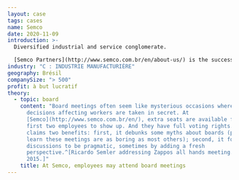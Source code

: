```yaml
---
layout: case
tags: cases
name: Semco
date: 2020-11-09
introduction: >-
  Diversified industrial and service conglomerate.

  [Semco Partners](http://www.semco.com.br/en/about-us/) is the successor to Semco Group, a centrifuge manufacturer founded in the 1950s by Antonio Curt Semler. In the 1980s Antonio’s son, Ricardo Semler, took over the firm,  modernized management practices, and expanded the company’s range by moving heavily into the service sector, including environmental consultancy, facilities management, real estate brokerage, and inventory support.
industry: "C : INDUSTRIE MANUFACTURIÈRE"
geography: Brésil
companySize: "> 500"
profit: à but lucratif
theory:
  - topic: board
    content: "Board meetings often seem like mysterious occasions where big
      decisions affecting workers are taken in secret. At
      [Semco](http://www.semco.com.br/en/), extra seats are available for the
      first two employees to show up. And they have full voting rights. Semco
      claims two benefits: first, it debunks some myths about boards (people
      learn these meetings are as boring as most others); second, it forces
      discussions to be pragmatic, sometimes by adding a fresh
      perspective.^[Ricardo Semler addressing Zappos all hands meeting. May
      2015.]"
    title: At Semco, employees may attend board meetings
---
```

